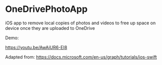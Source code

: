 # OneDrivePhotoApp
iOS app to remove local copies of photos and videos to free up space on device once they are uploaded to OneDrive


Demo:

https://youtu.be/AwAiUR6-EI8

Adapted from: https://docs.microsoft.com/en-us/graph/tutorials/ios-swift
